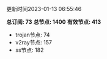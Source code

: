 更新时间2023-01-13 06:55:46

**总订阅: 73**
**总节点: 1400**
**有效节点: 413**
- trojan节点: 74
- v2ray节点: 157
- ss节点: 182
